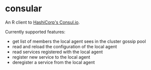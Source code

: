 # consular

An R client to [HashiCorp's Consul.io](https://www.consul.io).

Currently supported features:
- get list of members the local agent sees in the cluster gossip pool
- read and reload the configuration of the local agent
- read services registered with the local agent
- register new service to the local agent
- deregister a service from the local agent
